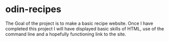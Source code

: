 # odin-recipes
The Goal of the project is to make a basic recipe website. Once I have completed this project I will have displayed basic skills of HTML, use of the command line and a hopefully functioning link to the site.
